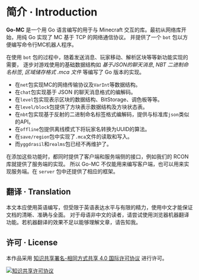# 简介 · Introduction

**Go-MC** 是一个用 Go 语言编写的用于与 Minecraft 交互的库。最初从网络库开始，用纯 Go 实现了 MC 基于 TCP 的网络通信协议。
并提供了一个 `bot` 包以方便编写命令行MC机器人程序。

在使用 `bot` 包的过程中，随着发送消息、玩家移动、解析区块等等新功能实现的需要，
逐步对游戏使用的基础数据结构如 *基于JSON的聊天消息*, *NBT 二进制命名标签*, *区域储存格式 .mca 文件* 等编写了 Go 版本的实现。

- 在`net`包实现MC的网络传输协议及`VarInt`等数据结构。
- 在`chat`包实现基于 JSON 的聊天消息格式的编解码。
- 在`level`包实现表示区块的数据结构、BitStorage、调色板等等。
- 在`level/block`包提供了方块表示数据结构及方块状态表。
- 在`nbt`包实现基于反射的二进制命名标签格式编解码，提供与标准库`json`类似的API。
- 在`offline`包提供离线模式下将玩家名转换为UUID的算法。
- 在`save/region`包中实现了`.mca`文件的读取和写入。
- 而`yggdrasil`和`realms`包已经不再维护了。

在添加这些功能时，都同时提供了客户端和服务端侧的接口，例如我们的 RCON 库就提供了服务端的实现。
所以 Go-MC 不仅能用来编写客户端，也可以用来实现服务端。在 `server` 包中还提供了相应的框架。

## 翻译 · Translation

本文本应使用英语编写，但受限于英语表达水平与有限的精力，使用中文才能保证文档的清晰、准确与全面。
对于母语非中文的读者，请尝试使用浏览器机器翻译功能。若机器翻译的效果不足以能够理解文章，请告知我。

## 许可 · License

本作品采用 [知识共享署名-相同方式共享 4.0 国际许可协议](http://creativecommons.org/licenses/by-sa/4.0/) 进行许可。

[![知识共享许可协议](https://i.creativecommons.org/l/by-sa/4.0/88x31.png)](http://creativecommons.org/licenses/by-sa/4.0/)
